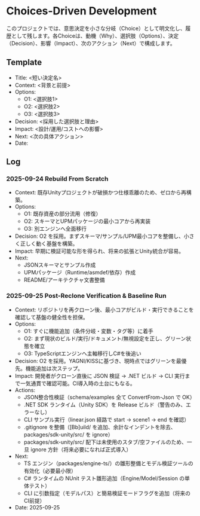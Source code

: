 # Choices-Driven Development

このプロジェクトでは、意思決定を小さな分岐（Choice）として明文化し、履歴として残します。各Choiceは、動機（Why）、選択肢（Options）、決定（Decision）、影響（Impact）、次のアクション（Next）で構成します。

## Template
- Title: <短い決定名>
- Context: <背景と前提>
- Options:
  - O1: <選択肢1>
  - O2: <選択肢2>
  - O3: <選択肢3>
- Decision: <採用した選択肢と理由>
- Impact: <設計/運用/コストへの影響>
- Next: <次の具体アクション>
- Date: <YYYY-MM-DD>

## Log

### 2025-09-24 Rebuild From Scratch

- Context: 既存Unityプロジェクトが破損かつ仕様乖離のため、ゼロから再構築。
- Options:
  - O1: 既存資産の部分流用（修復）
  - O2: スキーマとUPMパッケージの最小コアから再実装
  - O3: 別エンジンへ全面移行
- Decision: O2 を採用。まずスキーマ/サンプル/UPM最小コアを整備し、小さく正しく動く基盤を構築。
- Impact: 早期に検証可能な形を得られ、将来の拡張とUnity統合が容易。
- Next:
  - JSONスキーマとサンプル作成
  - UPMパッケージ（Runtime/asmdef/依存）作成
  - README/アーキテクチャ文書整備

### 2025-09-25 Post-Reclone Verification & Baseline Run

- Context: リポジトリを再クローン後、最小コアがビルド・実行できることを確認して基盤の健全性を担保。
- Options:
  - O1: すぐに機能追加（条件分岐・変数・タグ等）に着手
  - O2: まず現状のビルド/実行/ドキュメント/無視設定を正し、グリーン状態を確立
  - O3: TypeScriptエンジンへ主軸移行しC#を後追い
- Decision: O2 を採用。YAGNI/KISSに基づき、現時点ではグリーンを最優先。機能追加は次ステップ。
- Impact: 開発者がクローン直後に JSON 検証 → .NET ビルド → CLI 実行まで一気通貫で確認可能。CI導入時の土台にもなる。
- Actions:
  - JSON整合性検証（schema/examples 全て ConvertFrom-Json で OK）
  - .NET SDK ランタイム（Unity SDK）を Release ビルド（警告のみ、エラーなし）
  - CLI サンプル実行（linear.json 経路で start → scene1 → end を確認）
  - .gitignore を整備（[Bb]uild/ を追加、余計なインデントを除去、packages/sdk-unity/src/ を ignore）
  - packages/sdk-unity/src/ 配下は未使用のスタブ/空ファイルのため、一旦 ignore 方針（将来必要になれば正式導入）
- Next:
  - TS エンジン（packages/engine-ts/）の雛形整備とモデル検証ツールの有効化（必要最小限）
  - C# ランタイムの NUnit テスト雛形追加（Engine/Model/Session の単体テスト）
  - CLI に引数指定（モデルパス）と簡易検証モードフラグを追加（将来のCI前提）
- Date: 2025-09-25
